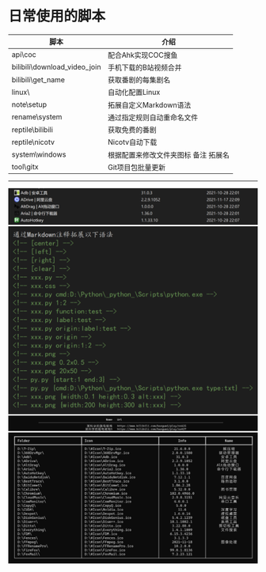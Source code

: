 # 日常使用的脚本

| 脚本                         | 介绍                                 |
| ---------------------------- | ------------------------------------ |
| api\coc                      | 配合Ahk实现COC搜鱼                   |
| bilibili\download_video_join | 手机下载的B站视频合并                |
| bilibili\get_name            | 获取番剧的每集剧名                   |
| linux\                       | 自动化配置Linux                      |
| note\setup                   | 拓展自定义Markdown语法               |
| rename\system                | 通过指定规则自动重命名文件           |
| reptile\bilibili             | 获取免费的番剧                       |
| reptile\nicotv               | Nicotv自动下载                       |
| system\windows               | 根据配置来修改文件夹图标 备注 拓展名 |
| tool\gitx                    | Git项目包批量更新                    |

------

![](https://github.com/By2048/script/raw/master/image/readme/Folder.png)
![](https://github.com/By2048/script/raw/master/image/readme/Markdown.png)
![](https://github.com/By2048/script/raw/master/image/readme/BiliBili.png)
![](https://github.com/By2048/script/raw/master/image/readme/Windows.png)
